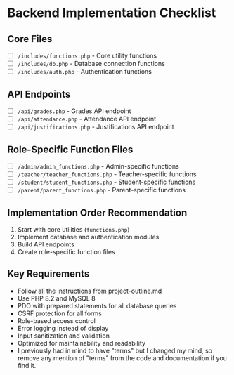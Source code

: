 # Backend Implementation Checklist

## Core Files
- [ ] `/includes/functions.php` - Core utility functions
- [ ] `/includes/db.php` - Database connection functions
- [ ] `/includes/auth.php` - Authentication functions

## API Endpoints
- [ ] `/api/grades.php` - Grades API endpoint
- [ ] `/api/attendance.php` - Attendance API endpoint
- [ ] `/api/justifications.php` - Justifications API endpoint

## Role-Specific Function Files
- [ ] `/admin/admin_functions.php` - Admin-specific functions
- [ ] `/teacher/teacher_functions.php` - Teacher-specific functions
- [ ] `/student/student_functions.php` - Student-specific functions
- [ ] `/parent/parent_functions.php` - Parent-specific functions

## Implementation Order Recommendation
1. Start with core utilities (`functions.php`)
2. Implement database and authentication modules
3. Build API endpoints
4. Create role-specific function files

## Key Requirements
- Follow all the instructions from project-outline.md
- Use PHP 8.2 and MySQL 8
- PDO with prepared statements for all database queries
- CSRF protection for all forms
- Role-based access control
- Error logging instead of display
- Input sanitization and validation
- Optimized for maintainability and readability
- I previously had in mind to have "terms" but I changed my mind, so remove any mention of "terms" from the code and documentation if you find it.
